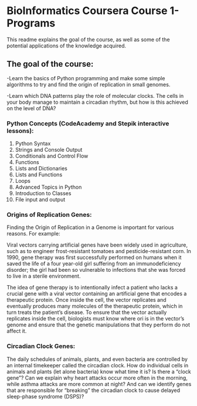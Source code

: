 # BioInformatics Coursera Course 1- Programs
This readme explains the goal of the course, as well as some of the potential applications of the knowledge acquired.

## The goal of the course: 

-Learn the basics of Python programming and make some simple algorithms to try and find the origin of replication in small genomes.

-Learn which DNA patterns play the role of molecular clocks. The cells in your body manage to maintain a circadian rhythm, but how is this achieved on the level of DNA?

### Python Concepts (CodeAcademy and Stepik interactive lessons):
1. Python Syntax
2. Strings and Console Output
3. Conditionals and Control Flow
4. Functions
5. Lists and Dictionaries
6. Lists and Functions
7. Loops
8. Advanced Topics in Python
9. Introduction to Classes
10. File input and output

### Origins of Replication Genes:
Finding the Origin of Replication in a Genome is important for various reasons. For example:

Viral vectors carrying artificial genes have been widely used in agriculture, such as to engineer frost-resistant tomatoes and pesticide-resistant corn. In 1990, gene therapy was first successfully performed on humans when it saved the life of a four year-old girl suffering from an immunodeficiency disorder; the girl had been so vulnerable to infections that she was forced to live in a sterile environment.

The idea of gene therapy is to intentionally infect a patient who lacks a crucial gene with a viral vector containing an artificial gene that encodes a therapeutic protein. Once inside the cell, the vector replicates and eventually produces many molecules of the therapeutic protein, which in turn treats the patient’s disease. To ensure that the vector actually replicates inside the cell, biologists must know where ori is in the vector’s genome and ensure that the genetic manipulations that they perform do not affect it.

### Circadian Clock Genes:
The daily schedules of animals, plants, and even bacteria are controlled by an internal timekeeper called the circadian clock.
How do individual cells in animals and plants (let alone bacteria) know what time it is? Is there a “clock gene”? Can we explain why heart attacks occur more often in the morning, while asthma attacks are more common at night? And can we identify genes that are responsible for “breaking” the circadian clock to cause delayed sleep-phase syndrome (DSPS)?

